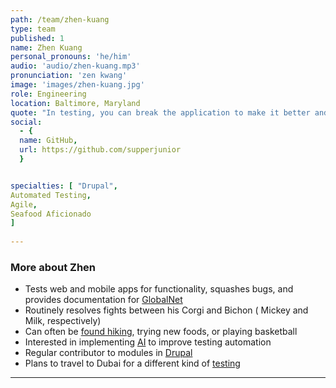 ```yaml
---
path: /team/zhen-kuang
type: team
published: 1
name: Zhen Kuang
personal_pronouns: 'he/him'
audio: 'audio/zhen-kuang.mp3'
pronunciation: 'zen kwang'
image: 'images/zhen-kuang.jpg'
role: Engineering
location: Baltimore, Maryland
quote: "In testing, you can break the application to make it better and better. It’s all about making the end user happy."
social: 
  - {
  name: GitHub,
  url: https://github.com/supperjunior
  }


specialties: [ "Drupal",
Automated Testing,
Agile,
Seafood Aficionado
]
  
---
```


### More about Zhen
* Tests web and mobile apps for functionality, squashes bugs, and provides documentation for [GlobalNet](https://globalnetplatform.org/)
* Routinely resolves fights between his Corgi and Bichon ( Mickey and Milk, respectively)
* Can often be [found hiking](https://www.tripsavvy.com/great-falls-park-dc-area-1039590), trying new foods, or playing basketball
* Interested in implementing [AI](https://builtin.com/artificial-intelligence) to improve testing automation
* Regular contributor to modules in [Drupal](https://www.drupal.org/project/third_party_wrappers)
* Plans to travel to Dubai for a different kind of [testing](https://dubaiautodrome.ae/experiences/?gclid=Cj0KCQiA3smABhCjARIsAKtrg6LKA7HSO1wJ-0KuP30sSEW1c5XyRcw3Mig7EPF7vzWFHoW3fyhvd8EaAvSQEALw_wcB)

-----------------------------------
